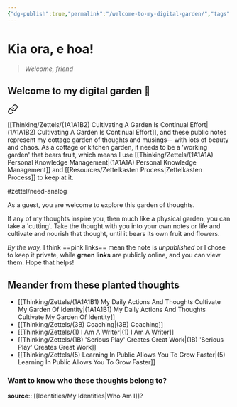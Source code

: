 ```yaml
---
{"dg-publish":true,"permalink":"/welcome-to-my-digital-garden/","tags":["gardenEntry"],"noteIcon":"","created":"2025-05-30T14:25","updated":"2025-05-30T15:10"}
---
```



# Kia ora, e hoa! 
> _Welcome, friend_

## Welcome to my digital garden 🌱

<div class="transclusion internal-embed is-loaded"><a class="markdown-embed-link" href="/thinking/zettels/1-a1-a1-b-my-thoughts-are-a-cottage-garden/" aria-label="Open link"><svg xmlns="http://www.w3.org/2000/svg" width="24" height="24" viewBox="0 0 24 24" fill="none" stroke="currentColor" stroke-width="2" stroke-linecap="round" stroke-linejoin="round" class="svg-icon lucide-link"><path d="M10 13a5 5 0 0 0 7.54.54l3-3a5 5 0 0 0-7.07-7.07l-1.72 1.71"></path><path d="M14 11a5 5 0 0 0-7.54-.54l-3 3a5 5 0 0 0 7.07 7.07l1.71-1.71"></path></svg></a><div class="markdown-embed">





[[Thinking/Zettels/(1A1A1B2) Cultivating A Garden Is Continual Effort\|(1A1A1B2) Cultivating A Garden Is Continual Effort]], and these public notes represent my cottage garden of thoughts and musings-- with lots of beauty and chaos. As a cottage or kitchen garden, it needs to be a 'working garden' that bears fruit, which means I use [[Thinking/Zettels/(1A1A1A) Personal Knowledge Management\|(1A1A1A) Personal Knowledge Management]] and [[Resources/Zettelkasten Process\|Zettelkasten Process]] to keep at it. 

#zettel/need-analog 

</div></div>


As a guest, you are welcome to explore this garden of thoughts. 

If any of my thoughts inspire you, then much like a physical garden, you can take a 'cutting'. Take the thought with you into your own notes or life and cultivate and nourish that thought, until it bears its own fruit and flowers. 

_By the way,_ I think ==pink links== mean the note is _unpublished_ or I chose to keep it private, while **green links** are publicly online, and you can view them. Hope that helps!

## Meander  from these planted thoughts

- [[Thinking/Zettels/(1A1A1B1) My Daily Actions And Thoughts Cultivate My Garden Of Identity\|(1A1A1B1) My Daily Actions And Thoughts Cultivate My Garden Of Identity]]
- [[Thinking/Zettels/(3B) Coaching\|(3B) Coaching]]
- [[Thinking/Zettels/(1) I Am A Writer\|(1) I Am A Writer]]
- [[Thinking/Zettels/(1B) 'Serious Play' Creates Great Work\|(1B) 'Serious Play' Creates Great Work]]
- [[Thinking/Zettels/(5) Learning In Public Allows You To Grow Faster\|(5) Learning In Public Allows You To Grow Faster]]


### Want to know who these thoughts belong to?
**source**:: [[Identities/My Identities\|Who Am I]]?

